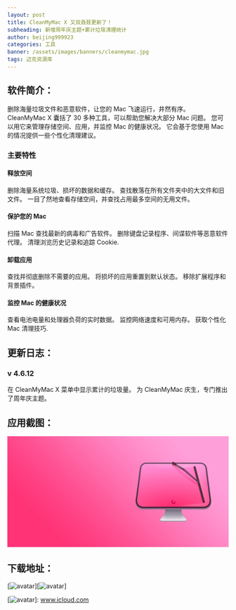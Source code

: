 ```yaml
---
layout: post
title: CleanMyMac X 又双叒叕更新了！
subheading: 新增周年庆主题+累计垃圾清理统计
author: beijing999923
categories: 工具
banner: /assets/images/banners/cleanmymac.jpg
tags: 迈克资源库
---
```


## 软件简介：

删除海量垃圾文件和恶意软件，让您的 Mac 飞速运行，井然有序。
CleanMyMac X 囊括了 30 多种工具，可以帮助您解决大部分 Mac 问题。 您可以用它来管理存储空间、应用，并监控 Mac 的健康状况。 它会基于您使用 Mac 的情况提供一些个性化清理建议。

### 主要特性

#### 释放空间

删除海量系统垃圾、损坏的数据和缓存。
查找散落在所有文件夹中的大文件和旧文件。
一目了然地查看存储空间，并查找占用最多空间的无用文件。

#### 保护您的 Mac

扫描 Mac 查找最新的病毒和广告软件。
删除键盘记录程序、间谍软件等恶意软件代理。
清理浏览历史记录和追踪 Cookie.

#### 卸载应用

查找并彻底删除不需要的应用。
将损坏的应用重置到默认状态。
移除扩展程序和背景插件。

#### 监控 Mac 的健康状况

查看电池电量和处理器负荷的实时数据。
监控网络速度和可用内存。
获取个性化 Mac 清理技巧.

## 更新日志：

### v 4.6.12
   在 CleanMyMac X 菜单中显示累计的垃圾量。
   为 CleanMyMac 庆生，专门推出了周年庆主题。

## 应用截图：

![avatar](/assets/images/banners/cleanmymac.jpg)

## 下载地址：

[![avatar](/assets/images/icloud.jpg)][![avatar](/assets/images/icloud.jpg)]

[![avatar](/assets/images/icloud.jpg)]: www.icloud.com

